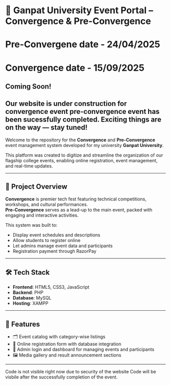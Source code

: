 # 🎉 Ganpat University Event Portal – Convergence & Pre-Convergence
# Pre-Convergene date - 24/04/2025
# Convergence date - 15/09/2025
## Coming Soon!
## Our website is under construction for convergence event pre-convergence event has been sucessfully completed. Exciting things are on the way — stay tuned!
Welcome to the repository for the **Convergence** and **Pre-Convergence** event management system developed for my university **Ganpat University**.

This platform was created to digitize and streamline the organization of our flagship college events, enabling online registration, event management, and real-time updates.

---

## 🚀 Project Overview

**Convergence** is premier tech fest featuring technical competitions, workshops, and cultural performances.  
**Pre-Convergence** serves as a lead-up to the main event, packed with engaging and interactive activities.

This system was built to:
- Display event schedules and descriptions
- Allow students to register online
- Let admins manage event data and participants
- Registration payment through RazorPay

---

## 🛠 Tech Stack

- **Frontend**: HTML5, CSS3, JavaScript
- **Backend**: PHP
- **Database**: MySQL
- **Hosting**: XAMPP

---

## 📂 Features

- 🗂 Event catalog with category-wise listings
- 📝 Online registration form with database integration
- 🔐 Admin login and dashboard for managing events and participants
- 🖼 Media gallery and result announcement sections

---
Code is not visible right now due to security of the website
Code will be visbile after the successfully completion of the event.

